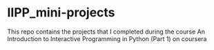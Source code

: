 # IIPP_mini-projects
This repo contains the projects that I completed during the course An Introduction to Interactive Programming in Python (Part 1) on coursera

